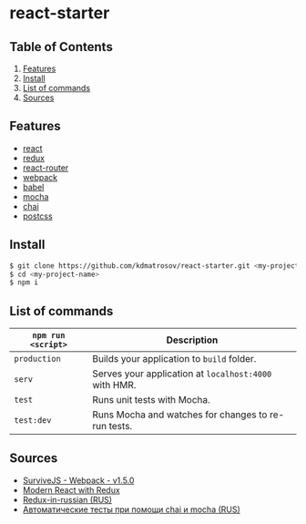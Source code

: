 # react-starter

## Table of Contents
1. [Features](#features)
1. [Install](#install)
1. [List of commands](#list-of-commands)
1. [Sources](#sources)

## Features
* [react](https://github.com/facebook/react)
* [redux](https://github.com/rackt/redux)
* [react-router](https://github.com/rackt/react-router)
* [webpack](https://github.com/webpack/webpack)
* [babel](https://github.com/babel/babel)
* [mocha](https://github.com/mochajs/mocha)
* [chai](https://github.com/chaijs/chai)
* [postcss](https://github.com/postcss/postcss)

## Install
```bash
$ git clone https://github.com/kdmatrosov/react-starter.git <my-project-name>
$ cd <my-project-name>
$ npm i
```
## List of commands

|`npm run <script>`|Description|
|------------------|-----------|
|`production`| Builds your application to `build` folder.|
|`serv`| Serves your application at `localhost:4000` with HMR.|
|`test`|Runs unit tests with Mocha.|
|`test:dev`|Runs Mocha and watches for changes to re-run tests.|

## Sources
* [SurviveJS - Webpack - v1.5.0](http://survivejs.com/blog/survivejs-webpack-150/)
* [Modern React with Redux](https://www.udemy.com/react-redux/)
* [Redux-in-russian (RUS)](https://github.com/rajdee/redux-in-russian)
* [Автоматические тесты при помощи chai и mocha (RUS)](https://learn.javascript.ru/testing)
